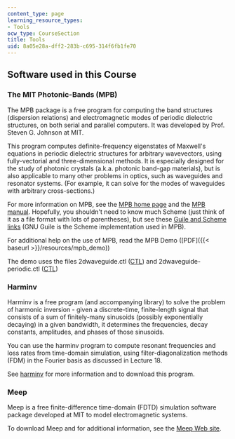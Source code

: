 ```yaml
---
content_type: page
learning_resource_types:
- Tools
ocw_type: CourseSection
title: Tools
uid: 8a05e28a-dff2-283b-c695-314f6fb1fe70
---
```


Software used in this Course
----------------------------

### The MIT Photonic-Bands (MPB)

The MPB package is a free program for computing the band structures (dispersion relations) and electromagnetic modes of periodic dielectric structures, on both serial and parallel computers. It was developed by Prof. Steven G. Johnson at MIT.

This program computes definite-frequency eigenstates of Maxwell's equations in periodic dielectric structures for arbitrary wavevectors, using fully-vectorial and three-dimensional methods. It is especially designed for the study of photonic crystals (a.k.a. photonic band-gap materials), but is also applicable to many other problems in optics, such as waveguides and resonator systems. (For example, it can solve for the modes of waveguides with arbitrary cross-sections.)

For more information on MPB, see the [MPB home page](http://ab-initio.mit.edu/wiki/index.php/MIT_Photonic_Bands) and the [MPB manual](http://ab-initio.mit.edu/wiki/index.php/MPB_manual). Hopefully, you shouldn't need to know much Scheme (just think of it as a file format with lots of parentheses), but see these [Guile and Scheme links](http://ab-initio.mit.edu/wiki/index.php/Guile_and_Scheme_links) (GNU Guile is the Scheme implementation used in MPB).

For additional help on the use of MPB, read the MPB Demo ([PDF]({{< baseurl >}}/resources/mpb_demo))

The demo uses the files 2dwaveguide.ctl ([CTL](/courses/mathematics/18-369-mathematical-methods-in-nanophotonics-spring-2008/assignments/2dwaveguide.ctl)) and 2dwaveguide-periodic.ctl ([CTL](/courses/mathematics/18-369-mathematical-methods-in-nanophotonics-spring-2008/assignments/2dwaveguideperiodic.ctl))

### Harminv

Harminv is a free program (and accompanying library) to solve the problem of harmonic inversion - given a discrete-time, finite-length signal that consists of a sum of finitely-many sinusoids (possibly exponentially decaying) in a given bandwidth, it determines the frequencies, decay constants, amplitudes, and phases of those sinusoids.

You can use the harminv program to compute resonant frequencies and loss rates from time-domain simulation, using filter-diagonalization methods (FDM) in the Fourier basis as discussed in Lecture 18.

See [harminv](http://ab-initio.mit.edu/wiki/index.php/Harminv) for more information and to download this program.

### Meep

Meep is a free finite-difference time-domain (FDTD) simulation software package developed at MIT to model electromagnetic systems.

To download Meep and for additional information, see the [Meep Web site](http://ab-initio.mit.edu/wiki/index.php/Meep).